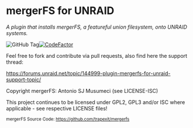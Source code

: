 # mergerFS for UNRAID

_A plugin that installs mergerFS, a featureful union filesystem, onto UNRAID systems._

![GitHub Tag](https://img.shields.io/github/v/tag/desertwitch/mergerFS-unRAID?label=release&color=peru)[![CodeFactor](https://www.codefactor.io/repository/github/desertwitch/mergerfs-unraid/badge)](https://www.codefactor.io/repository/github/desertwitch/mergerfs-unraid)

Feel free to fork and contribute via pull requests, also find here the support thread:

https://forums.unraid.net/topic/144999-plugin-mergerfs-for-unraid-support-topic/

Copyright mergerFS: Antonio SJ Musumeci (see LICENSE-ISC)

This project continues to be licensed under GPL2, GPL3 and/or ISC where applicable - see respective LICENSE files!

<sub>mergerFS Source Code: https://github.com/trapexit/mergerfs</sub>

